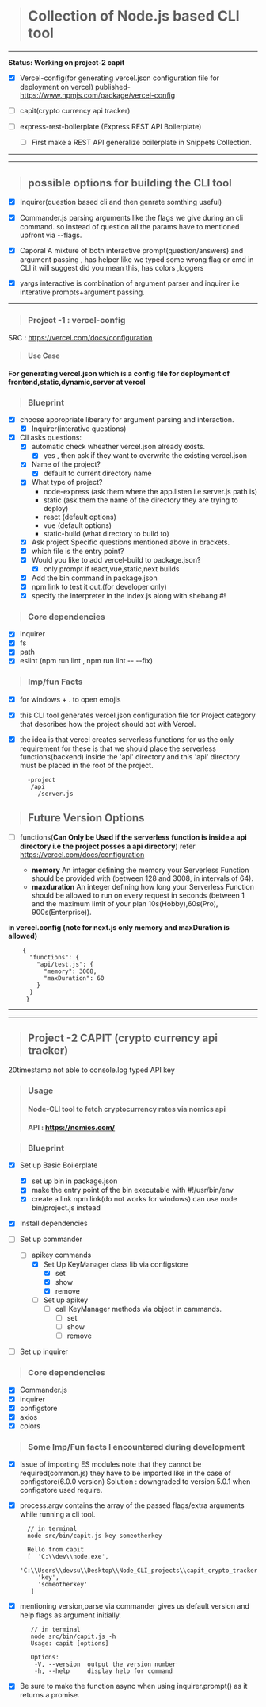 > # Collection of Node.js based CLI tool

***

****Status: Working on project-2 capit****



- [x] Vercel-config(for generating vercel.json configuration file for deployment on vercel)
 published- https://www.npmjs.com/package/vercel-config

- [ ] capit(crypto currency api tracker)

- [ ] express-rest-boilerplate (Express REST API Boilerplate)
   - [ ] First make a REST API generalize boilerplate
   in Snippets Collection.

***
***
> ## possible options for building the CLI tool

 - [x] Inquirer(question based cli and then genrate somthing useful)

- [x] Commander.js parsing arguments like the flags we give during an cli command. so instead of question all the params have to mentioned upfront via --flags.

- [x] Caporal A mixture of both interactive prompt(question/answers) and argument passing , has helper like we typed some wrong flag or cmd in CLI it will suggest did you mean this, has colors ,loggers

- [x] yargs interactive is combination of argument parser and inquirer i.e interative prompts+argument passing.

***

> ### Project -1 : vercel-config
 SRC : https://vercel.com/docs/configuration


> #### Use Case
****For generating vercel.json which is a config file for deployment of frontend,static,dynamic,server at vercel****

> ### Blueprint
- [x] choose appropriate liberary for argument parsing and interaction.
  - [x] Inquirer(interative questions)
- [x] ClI asks questions:
  - [x] automatic check wheather vercel.json already exists.
    - [x] yes , then ask if they want to overwrite the existing vercel.json
  - [x] Name of the project?
    - [x] default to current directory name
  - [x] What type of project?
    * node-express (ask them where the app.listen i.e server.js path is)
    * static (ask them the name of the directory they are trying to deploy)
    * react (default options)
    * vue (default options)
    * static-build (what directory to build to)
  - [x] Ask project Specific questions mentioned above in brackets.
  - [x] which file is the entry point?
  - [x] Would you like to add vercel-build to package.json?
    - [x] only prompt if react,vue,static,next builds
  - [x] Add the bin command in package.json
  - [x] npm link to test it out.(for developer only)
  - [x] specify the interpreter in the index.js along with shebang #!

> ### Core dependencies

- [x] inquirer
- [x] fs
- [x] path
- [x] eslint (npm run lint , npm run lint -- --fix)

> ### Imp/fun Facts

- [x] for windows + . to open emojis

- [x] this CLI tool generates vercel.json configuration file for Project category that describes how the project should act  with Vercel.

- [x] the idea is that vercel creates serverless functions for us the only requirement for these is that we should place the serverless functions(backend) inside the 'api' directory and this 'api' directory must be placed in the root of the project.

        -project
         /api
          -/server.js

> ## Future Version Options

- [ ] functions(****Can Only be Used if the serverless function is inside a api directory i.e the project posses a api directory****) refer https://vercel.com/docs/configuration

   - ****memory****
   An integer defining the memory your Serverless Function should be provided with (between 128 and 3008, in intervals of 64).
   - ****maxduration****
   An integer defining how long your Serverless Function should be allowed to run on every request in seconds (between 1 and the maximum limit of your plan 10s(Hobby),60s(Pro), 900s(Enterprise)).

****in vercel.config (note for next.js only memory and maxDuration is allowed)****

        {
          "functions": {
            "api/test.js": {
              "memory": 3008,
              "maxDuration": 60
            }
          }
         }

***
***

> ## Project -2 CAPIT (crypto currency api tracker)

20timestamp not able to console.log typed API key

> ### Usage
> #### Node-CLI tool to fetch cryptocurrency rates via nomics api
>#### API :  https://nomics.com/  

> ### Blueprint
- [x] Set up Basic Boilerplate
   - [x] set up bin in package.json
   - [x] make the entry point of the bin executable with #!/usr/bin/env
   - [x] create a link npm link(do not works for windows) can use node bin/project.js instead
- [x] Install dependencies
- [ ] Set up commander
  - [ ] apikey commands
    - [x] Set Up KeyManager class lib via configstore
       - [x] set
       - [x] show
       - [x] remove
    - [ ] Set up apikey
       - [ ] call KeyManager methods via object in cammands.
          - [ ] set
          - [ ] show
          - [ ] remove

- [ ] Set up inquirer



> ### Core dependencies
- [x] Commander.js
- [x] inquirer
- [x] configstore
- [x] axios
- [x] colors

> ### Some Imp/Fun facts I encountered during development

- [x] Issue of importing ES modules note that they cannot be required(common.js) they have to be imported
like in the case of configstore(6.0.0 version)
Solution : downgraded to version 5.0.1 when configstore used require.

- [x] process.argv contains the array of the passed flags/extra arguments while running a cli tool.

        // in terminal
        node src/bin/capit.js key someotherkey

        Hello from capit
        [  'C:\\dev\\node.exe',
           'C:\\Users\\devsu\\Desktop\\Node_CLI_projects\\capit_crypto_tracker\\bin\\capit.js',
           'key',
           'someotherkey'
         ]

- [x] mentioning version,parse via commander gives us default version and help flags as argument initially.

         // in terminal
         node src/bin/capit.js -h
         Usage: capit [options]

         Options:
          -V, --version  output the version number
          -h, --help     display help for command

- [x] Be sure to make the function async when using inquirer.prompt() as it returns a promise.
